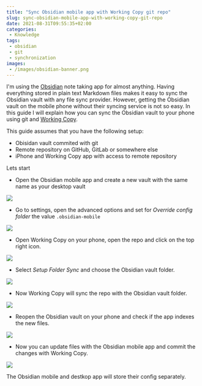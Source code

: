 ```yaml
---
title: "Sync Obsidian mobile app with Working Copy git repo"
slug: sync-obsidian-mobile-app-with-working-copy-git-repo
date: 2021-08-31T09:55:35+02:00
categories:
 - Knowledge
tags:
 - obsidian
 - git
 - synchronization
images:
 - /images/obsidian-banner.png
---
```


I'm using the [Obsidian](https://obsidian.md/) note taking app for almost anything. Having everything stored in plain text Markdown files makes it easy to sync the Obsidian vault with any file sync provider. However, getting the Obsidian vault on the mobile phone without their syncing service is not so easy. In this guide I will explain how you can sync the Obsidian vault to your phone using git and [Working Copy](https://workingcopyapp.com/).

<!--more-->

This guide assumes that you have the following setup:

* Obisidan vault commited with git
* Remote repository on GitHub, GitLab or somewhere else
* iPhone and Working Copy app with access to remote repository

Lets start 

* Open the Obsidian mobile app and create a new vault with the same name as your desktop vault

![](/images/sync-obsidian-with-git-1.png)

* Go to settings, open the advanced options and set for *Override config folder* the value `.obsidian-mobile`

![](/images/sync-obsidian-with-git-2.png)

* Open Working Copy on your phone, open the repo and click on the top right icon.

![](/images/sync-obsidian-with-git-3.png)

* Select *Setup Folder Sync* and choose the Obsidian vault folder.

![](/images/sync-obsidian-with-git-4.png)

* Now Working Copy will sync the repo with the Obsidian vault folder.

![](/images/sync-obsidian-with-git-5.png)

* Reopen the Obsidian vault on your phone and check if the app indexes the new files.

![](/images/sync-obsidian-with-git-6.png)

* Now you can update files with the Obsidian mobile app and commit the changes with Working Copy.

![](/images/sync-obsidian-with-git-7.png)

The Obsidian mobile and destkop app will store their config separately.